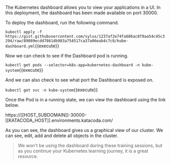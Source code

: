 The Kubernetes dashboard allows you to view your applications in a UI. In this deployment, the dashboard has been made available on port 30000.

To deploy the dashboard, run the following command.

`kubectl apply -f https://gist.githubusercontent.com/sylus/1237af2e74fa686ac8f0aa54c45c3294/raw/89089ecdd7861db983a754517ca37a06eab4c7c8/kube-dashboard.yml`{{execute}}

Now we can check to see if the Dashboard pod is running.

`kubectl get pods --selector=k8s-app=kubernetes-dashboard -n kube-system`{{execute}}

And we can also check to see what port the Dashboard is exposed on.

`kubectl get svc -n kube-system`{{execute}}

Once the Pod is in a running state, we can view the dashboard using the link below.

https://[[HOST_SUBDOMAIN]]-30000-[[KATACODA_HOST]].environments.katacoda.com/

As you can see, the dashboard gives us a graphical view of our cluster. We can see, edit, add and delete all objects in the cluster.

> We won't be using the dashboard during these training sessions, but as you continue your Kubernetes learning journey, it is a great resource.
